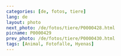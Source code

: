 ```yaml
---
categories: [de, fotos, tiere]
lang: de
layout: photo
next_photo: /de/fotos/tiere/P0000428.html
picname: P0000429
prev_photo: /de/fotos/tiere/P0000430.html
tags: [Animal, Fotofalle, Hyenas]
---
```

